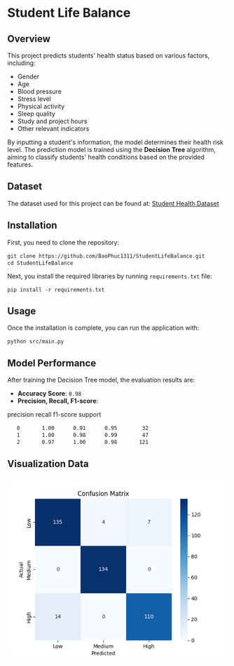# Student Life Balance

## Overview

This project predicts students' health status based on various factors, including:

- Gender
- Age
- Blood pressure
- Stress level
- Physical activity
- Sleep quality
- Study and project hours
- Other relevant indicators

By inputting a student's information, the model determines their health risk level. The prediction model is trained using the **Decision Tree** algorithm, aiming to classify students' health conditions based on the provided features.

## Dataset

The dataset used for this project can be found at:
[Student Health Dataset](https://www.kaggle.com/datasets/ziya07/student-health-data)

## Installation

First, you need to clone the repository:

```
git clone https://github.com/BaoPhuc1311/StudentLifeBalance.git
cd StudentLifeBalance
```

Next, you install the required libraries by running `requirements.txt` file:

```
pip install -r requirements.txt
```

## Usage

Once the installation is complete, you can run the application with:

```
python src/main.py
```

## Model Performance

After training the Decision Tree model, the evaluation results are:

- **Accuracy Score**: `0.98`
- **Precision, Recall, F1-score**:

precision    recall  f1-score   support

       0       1.00      0.91      0.95        32
       1       1.00      0.98      0.99        47
       2       0.97      1.00      0.98       121

## Visualization Data

![Matrix](./images/confusion_matrix.png)

